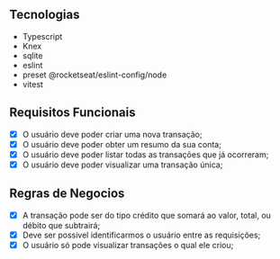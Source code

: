 

## Tecnologias

- Typescript
- Knex
- sqlite
- eslint
- preset @rocketseat/eslint-config/node
- vitest

## Requisitos Funcionais

- [x] O usuário deve poder criar uma nova transação;
- [x] O usuário deve poder obter um resumo da sua conta;
- [x] O usuário deve poder listar todas as transações que já ocorreram;
- [x] O usuário deve poder visualizar uma transação única;

## Regras de Negocios

- [x] A transação pode ser do tipo crédito que somará ao valor, total, ou débito que subtrairá;
- [x] Deve ser possivel identificarmos o usuário entre as requisições;
- [x] O usuário só pode visualizar transações o qual ele criou;
